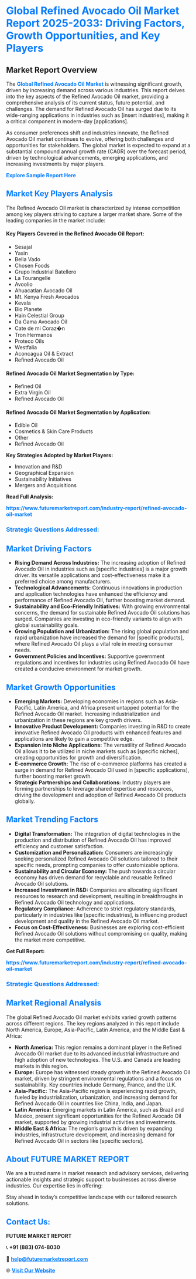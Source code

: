 <h1 style="color: #007BFF;">Global Refined Avocado Oil Market Report 2025-2033: Driving Factors, Growth Opportunities, and Key Players</h1>

<section id="overview">
<h2>Market Report Overview</h2>
<p>The <a href="https://www.futuremarketreport.com/industry-report/refined-avocado-oil-market" style="color: #007BFF; text-decoration: none;"><strong>Global Refined Avocado Oil Market</strong></a> is witnessing significant growth, driven by increasing demand across various industries. This report delves into the key aspects of the Refined Avocado Oil market, providing a comprehensive analysis of its current status, future potential, and challenges. The demand for Refined Avocado Oil has surged due to its wide-ranging applications in industries such as [insert industries], making it a critical component in modern-day [applications].</p>
<p>As consumer preferences shift and industries innovate, the Refined Avocado Oil market continues to evolve, offering both challenges and opportunities for stakeholders. The global market is expected to expand at a substantial compound annual growth rate (CAGR) over the forecast period, driven by technological advancements, emerging applications, and increasing investments by major players.</p>
</section>

<section id="overview">
<p><a href="https://www.futuremarketreport.com/request-sample/reportId=32822" style="color: #007BFF; text-decoration: none;"><strong>Explore Sample Report Here</strong></a></p>
</section>

<section id="key-players">
<h2 style="color: #007BFF;">Market Key Players Analysis</h2>
<p>The Refined Avocado Oil market is characterized by intense competition among key players striving to capture a larger market share. Some of the leading companies in the market include:</p>
<h4>Key Players Covered in the Refined Avocado Oil Report:</h4>
<ul><li>Sesajal</li><li>Yasin</li><li>Bella Vado</li><li>Chosen Foods</li><li>Grupo Industrial Batellero</li><li>La Tourangelle</li><li>Avoolio</li><li>Ahuacatlan Avocado Oil</li><li>Mt. Kenya Fresh Avocados</li><li>Kevala</li><li>Bio Planete</li><li>Hain Celestial Group</li><li>Da Gama Avocado Oil</li><li>Cate de mi Coraz�n</li><li>Tron Hermanos</li><li>Proteco Oils</li><li>Westfalia</li><li>Aconcagua Oil &amp; Extract</li><li>Refined Avocado Oil</li></ul>
<h4>Refined Avocado Oil Market Segmentation by Type:</h4>
<ul><li>Refined Oil</li><li>Extra Virgin Oil</li><li>Refined Avocado Oil</li></ul>

<h4>Refined Avocado Oil Market Segmentation by Application:</h4>
<ul><li>Edible Oil</li><li>Cosmetics &amp; Skin Care Products</li><li>Other</li><li>Refined Avocado Oil</li></ul>
<p><strong>Key Strategies Adopted by Market Players:</strong></p>
<ul>
<li>Innovation and R&D</li>
<li>Geographical Expansion</li>
<li>Sustainability Initiatives</li>
<li>Mergers and Acquisitions</li>
</ul>
</section>

<section>
<p><strong>Read Full Analysis: </strong></p><a href="https://www.futuremarketreport.com/industry-report/refined-avocado-oil-market" style="color: #007BFF; text-decoration: none;"><strong>https://www.futuremarketreport.com/industry-report/refined-avocado-oil-market</strong></a>
<h3 style="color: #007BFF;">Strategic Questions Addressed:</h3>
</section>

<section id="driving-factors">
<h2 style="color: #007BFF;">Market Driving Factors</h2>
<ul>
<li><strong>Rising Demand Across Industries:</strong> The increasing adoption of Refined Avocado Oil in industries such as [specific industries] is a major growth driver. Its versatile applications and cost-effectiveness make it a preferred choice among manufacturers.</li>
<li><strong>Technological Advancements:</strong> Continuous innovations in production and application technologies have enhanced the efficiency and performance of Refined Avocado Oil, further boosting market demand.</li>
<li><strong>Sustainability and Eco-Friendly Initiatives:</strong> With growing environmental concerns, the demand for sustainable Refined Avocado Oil solutions has surged. Companies are investing in eco-friendly variants to align with global sustainability goals.</li>
<li><strong>Growing Population and Urbanization:</strong> The rising global population and rapid urbanization have increased the demand for [specific products], where Refined Avocado Oil plays a vital role in meeting consumer needs.</li>
<li><strong>Government Policies and Incentives:</strong> Supportive government regulations and incentives for industries using Refined Avocado Oil have created a conducive environment for market growth.</li>
</ul>
</section>

<section id="growth-opportunities">
<h2 style="color: #007BFF;">Market Growth Opportunities</h2>
<ul>
<li><strong>Emerging Markets:</strong> Developing economies in regions such as Asia-Pacific, Latin America, and Africa present untapped potential for the Refined Avocado Oil market. Increasing industrialization and urbanization in these regions are key growth drivers.</li>
<li><strong>Innovative Product Development:</strong> Companies investing in R&D to create innovative Refined Avocado Oil products with enhanced features and applications are likely to gain a competitive edge.</li>
<li><strong>Expansion into Niche Applications:</strong> The versatility of Refined Avocado Oil allows it to be utilized in niche markets such as [specific niches], creating opportunities for growth and diversification.</li>
<li><strong>E-commerce Growth:</strong> The rise of e-commerce platforms has created a surge in demand for Refined Avocado Oil used in [specific applications], further boosting market growth.</li>
<li><strong>Strategic Partnerships and Collaborations:</strong> Industry players are forming partnerships to leverage shared expertise and resources, driving the development and adoption of Refined Avocado Oil products globally.</li>
</ul>
</section>

<section id="trending-factors">
<h2 style="color: #007BFF;">Market Trending Factors</h2>
<ul>
<li><strong>Digital Transformation:</strong> The integration of digital technologies in the production and distribution of Refined Avocado Oil has improved efficiency and customer satisfaction.</li>
<li><strong>Customization and Personalization:</strong> Consumers are increasingly seeking personalized Refined Avocado Oil solutions tailored to their specific needs, prompting companies to offer customizable options.</li>
<li><strong>Sustainability and Circular Economy:</strong> The push towards a circular economy has driven demand for recyclable and reusable Refined Avocado Oil solutions.</li>
<li><strong>Increased Investment in R&D:</strong> Companies are allocating significant resources to research and development, resulting in breakthroughs in Refined Avocado Oil technology and applications.</li>
<li><strong>Regulatory Compliance:</strong> Adherence to strict regulatory standards, particularly in industries like [specific industries], is influencing product development and quality in the Refined Avocado Oil market.</li>
<li><strong>Focus on Cost-Effectiveness:</strong> Businesses are exploring cost-efficient Refined Avocado Oil solutions without compromising on quality, making the market more competitive.</li>
</ul>
</section>

<section>
<p><strong>Get Full Report: </strong></p><a href="https://www.futuremarketreport.com/industry-report/refined-avocado-oil-market" style="color: #007BFF; text-decoration: none;"><strong>https://www.futuremarketreport.com/industry-report/refined-avocado-oil-market</strong></a>
<h3 style="color: #007BFF;">Strategic Questions Addressed:</h3>
</section>


<section id="regional-analysis">
<h2 style="color: #007BFF;">Market Regional Analysis</h2>
<p>The global Refined Avocado Oil market exhibits varied growth patterns across different regions. The key regions analyzed in this report include North America, Europe, Asia-Pacific, Latin America, and the Middle East & Africa:</p>
<ul>
<li><strong>North America:</strong> This region remains a dominant player in the Refined Avocado Oil market due to its advanced industrial infrastructure and high adoption of new technologies. The U.S. and Canada are leading markets in this region.</li>
<li><strong>Europe:</strong> Europe has witnessed steady growth in the Refined Avocado Oil market, driven by stringent environmental regulations and a focus on sustainability. Key countries include Germany, France, and the U.K.</li>
<li><strong>Asia-Pacific:</strong> The Asia-Pacific region is experiencing rapid growth, fueled by industrialization, urbanization, and increasing demand for Refined Avocado Oil in countries like China, India, and Japan.</li>
<li><strong>Latin America:</strong> Emerging markets in Latin America, such as Brazil and Mexico, present significant opportunities for the Refined Avocado Oil market, supported by growing industrial activities and investments.</li>
<li><strong>Middle East & Africa:</strong> The region’s growth is driven by expanding industries, infrastructure development, and increasing demand for Refined Avocado Oil in sectors like [specific sectors].</li>
</ul>
</section>

<footer>
<h2 style="color: #007BFF;">About FUTURE MARKET REPORT</h2>
<p>We are a trusted name in market research and advisory services, delivering actionable insights and strategic support to businesses across diverse industries. Our expertise lies in offering:</p>

<p>Stay ahead in today’s competitive landscape with our tailored research solutions.</p>

<h2 style="color: #007BFF;">Contact Us:</h2>
<p><strong>FUTURE MARKET REPORT</strong></p>
<p>📞 <strong>+91 (883) 074-8030</strong></p>
<p>📧 <strong><a href="mailto:help@futuremarketreport.com" style="color: #007BFF;">help@futuremarketreport.com</a></strong></p>
<p>🌐 <strong><a href="https://www.futuremarketreport.com/" style="color: #007BFF;">Visit Our Website</a></strong></p>
</footer>